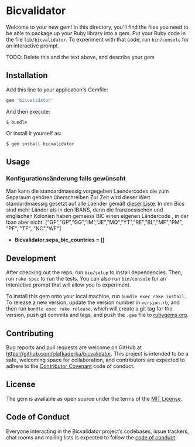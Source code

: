 # Bicvalidator

Welcome to your new gem! In this directory, you'll find the files you need to be able to package up your Ruby library into a gem. Put your Ruby code in the file `lib/bicvalidator`. To experiment with that code, run `bin/console` for an interactive prompt.

TODO: Delete this and the text above, and describe your gem

## Installation

Add this line to your application's Gemfile:

```ruby
gem 'bicvalidator'
```

And then execute:

    $ bundle

Or install it yourself as:

    $ gem install bicvalidator

## Usage

### Konfigurationsänderung falls gewünscht
Man kann die standardmaessig vorgegeben Laendercodes die zum Separaum gehören überschreiben
Zur Zeit wird dieser Wert standardmaessig gesetzt auf alle Laender gemäß [dieser Liste](https://wiki.xmldation.com/Support/EPC/List_of_SEPA_countries).
In den Bics sind mehr Länder als in den IBANS, denn die franzoesischen und englischen Kolonien haben gemaess BIC einen eigenen Ländercode , in der Iban aber nicht. ["GF","GP","GG","IM","JE","MQ","YT","RE","BL","MF","PM", "PF", "TF", "NC","WF"]

* **Bicvalidator.sepa_bic_countries = []**



## Development

After checking out the repo, run `bin/setup` to install dependencies. Then, run `rake spec` to run the tests. You can also run `bin/console` for an interactive prompt that will allow you to experiment.

To install this gem onto your local machine, run `bundle exec rake install`. To release a new version, update the version number in `version.rb`, and then run `bundle exec rake release`, which will create a git tag for the version, push git commits and tags, and push the `.gem` file to [rubygems.org](https://rubygems.org).

## Contributing

Bug reports and pull requests are welcome on GitHub at https://github.com/olafkaderka/bicvalidator. This project is intended to be a safe, welcoming space for collaboration, and contributors are expected to adhere to the [Contributor Covenant](http://contributor-covenant.org) code of conduct.

## License

The gem is available as open source under the terms of the [MIT License](http://opensource.org/licenses/MIT).

## Code of Conduct

Everyone interacting in the Bicvalidator project’s codebases, issue trackers, chat rooms and mailing lists is expected to follow the [code of conduct](https://github.com/olafkaderka/bicvalidator/blob/master/CODE_OF_CONDUCT.md).
